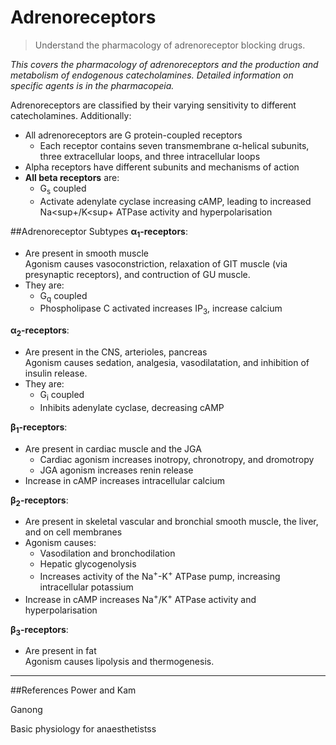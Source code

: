 # Adrenoreceptors
> Understand the pharmacology of adrenoreceptor blocking drugs.

*This covers the pharmacology of adrenoreceptors and the production and metabolism of endogenous catecholamines. Detailed information on specific agents is in the pharmacopeia.*

Adrenoreceptors are classified by their varying sensitivity to different catecholamines. Additionally:
* All adrenoreceptors are G protein-coupled receptors
  * Each receptor contains seven transmembrane α-helical subunits, three extracellular loops, and three intracellular loops
* Alpha receptors have different subunits and mechanisms of action
* **All beta receptors** are:
  * G<sub>s</sub> coupled
  * Activate adenylate cyclase increasing cAMP, leading to increased Na<sup+</sup>/K<sup+</sup> ATPase activity and hyperpolarisation


##Adrenoreceptor Subtypes
**α<sub>1</sub>-receptors**:
  * Are present in smooth muscle  
  Agonism causes vasoconstriction, relaxation of GIT muscle (via presynaptic receptors), and contruction of GU muscle.
  * They are:
    * G<sub>q</sub> coupled
    * Phospholipase C activated increases IP<sub>3</sub>, increase calcium

**α<sub>2</sub>-receptors**:
  * Are present in the CNS, arterioles, pancreas  
  Agonism causes sedation, analgesia, vasodilatation, and inhibition of insulin release.
  * They are:
    * G<sub>i</sub> coupled
    * Inhibits adenylate cyclase, decreasing cAMP

**β<sub>1</sub>-receptors**:
  * Are present in cardiac muscle and the JGA
    * Cardiac agonism increases inotropy, chronotropy, and dromotropy
    * JGA agonism increases renin release
  * Increase in cAMP increases intracellular calcium

**β<sub>2</sub>-receptors**:
  * Are present in skeletal vascular and bronchial smooth muscle, the liver, and on cell membranes  
  * Agonism causes:
    * Vasodilation and bronchodilation
    * Hepatic glycogenolysis
    * Increases activity of the Na<sup>+</sup>-K<sup>+</sup> ATPase pump, increasing intracellular potassium
  * Increase in cAMP increases Na<sup>+</sup>/K<sup>+</sup> ATPase activity and hyperpolarisation

**β<sub>3</sub>-receptors**:
  * Are present in fat  
  Agonism causes lipolysis and thermogenesis.

---
##References
Power and Kam

Ganong

Basic physiology for anaesthetistss